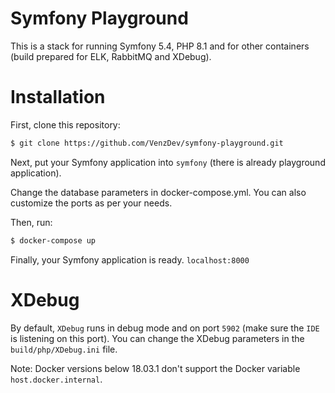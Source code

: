 Symfony Playground
==================

This is a stack for running Symfony 5.4, PHP 8.1 and for other containers (build prepared for ELK, RabbitMQ and XDebug).

# Installation

First, clone this repository:

```bash
$ git clone https://github.com/VenzDev/symfony-playground.git
```

Next, put your Symfony application into `symfony` (there is already playground application).


Change the database parameters in docker-compose.yml. You can also customize the ports as per your needs.

Then, run:

```bash
$ docker-compose up
```

Finally, your Symfony application is ready. `localhost:8000`

# XDebug


By default, `XDebug` runs in debug mode and on port `5902` (make sure the `IDE` is listening on this port).
You can change the XDebug parameters in the `build/php/XDebug.ini` file.

Note: Docker versions below 18.03.1 don't support the Docker variable `host.docker.internal`.  
